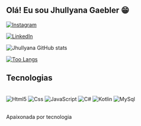 ## Olá! Eu sou Jhullyana Gaebler 😁

[![Instagram](https://img.shields.io/badge/Instagram-E4405F?style=for-the-badge&logo=instagram&logoColor=white)](https://www.instagram.com/jhullyana_pereira)

[![LinkedIn](https://img.shields.io/badge/LinkedIn-0077B5?style=for-the-badge&logo=linkedin&logoColor=white)](https://www.linkedin.com/in/jhullyana-gaebler-525417274)

![Jhullyana GitHub stats](https://github-readme-stats.vercel.app/api?username=jhullyana&show_icons=true&theme=dracula)

[![Too Langs](https://github-readme-stats.vercel.app/api/top-langs/?username=jhullyana)](https://github.com/jhullyana/github-readme-stats)

## Tecnologias

<div style="display: inline_block"><br/>
<img align="center" alt="Html5" src="https://img.shields.io/badge/HTML-239120?style=for-the-badge&logo=html5&logoColor=white" />
<img align="center" alt="Css" src="https://img.shields.io/badge/CSS-239120?&style=for-the-badge&logo=css3&logoColor=white" />
<img align="center" alt="JavaScript" src="https://img.shields.io/badge/JavaScript-F7DF1E?style=for-the-badge&logo=javascript&logoColor=black" />
<img align="center" alt="C#" src="https://img.shields.io/badge/C%23-239120?style=for-the-badge&logo=c-sharp&logoColor=white" />
<img align="center" alt="Kotlin" src="https://img.shields.io/badge/Kotlin-0095D5?&style=for-the-badge&logo=kotlin&logoColor=white" />
<img align="center" alt="MySql" src="https://img.shields.io/badge/MySQL-00000F?style=for-the-badge&logo=mysql&logoColor=white" />
</div><br/>

Apaixonada por tecnologia
